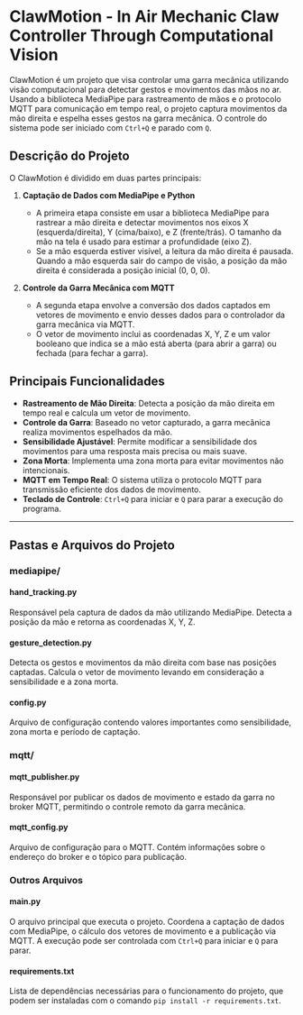 # ClawMotion - In Air Mechanic Claw Controller Through Computational Vision

ClawMotion é um projeto que visa controlar uma garra mecânica utilizando visão computacional para detectar gestos e movimentos das mãos no ar. Usando a biblioteca MediaPipe para rastreamento de mãos e o protocolo MQTT para comunicação em tempo real, o projeto captura movimentos da mão direita e espelha esses gestos na garra mecânica. O controle do sistema pode ser iniciado com `Ctrl+Q` e parado com `Q`.

## Descrição do Projeto

O ClawMotion é dividido em duas partes principais:

1. **Captação de Dados com MediaPipe e Python**
   - A primeira etapa consiste em usar a biblioteca MediaPipe para rastrear a mão direita e detectar movimentos nos eixos X (esquerda/direita), Y (cima/baixo), e Z (frente/trás). O tamanho da mão na tela é usado para estimar a profundidade (eixo Z).
   - Se a mão esquerda estiver visível, a leitura da mão direita é pausada. Quando a mão esquerda sair do campo de visão, a posição da mão direita é considerada a posição inicial (0, 0, 0).

2. **Controle da Garra Mecânica com MQTT**
   - A segunda etapa envolve a conversão dos dados captados em vetores de movimento e envio desses dados para o controlador da garra mecânica via MQTT.
   - O vetor de movimento inclui as coordenadas X, Y, Z e um valor booleano que indica se a mão está aberta (para abrir a garra) ou fechada (para fechar a garra).

## Principais Funcionalidades
- **Rastreamento de Mão Direita**: Detecta a posição da mão direita em tempo real e calcula um vetor de movimento.
- **Controle da Garra**: Baseado no vetor capturado, a garra mecânica realiza movimentos espelhados da mão.
- **Sensibilidade Ajustável**: Permite modificar a sensibilidade dos movimentos para uma resposta mais precisa ou mais suave.
- **Zona Morta**: Implementa uma zona morta para evitar movimentos não intencionais.
- **MQTT em Tempo Real**: O sistema utiliza o protocolo MQTT para transmissão eficiente dos dados de movimento.
- **Teclado de Controle**: `Ctrl+Q` para iniciar e `Q` para parar a execução do programa.

---

## Pastas e Arquivos do Projeto

### mediapipe/
#### hand_tracking.py
Responsável pela captura de dados da mão utilizando MediaPipe. Detecta a posição da mão e retorna as coordenadas X, Y, Z.

#### gesture_detection.py
Detecta os gestos e movimentos da mão direita com base nas posições captadas. Calcula o vetor de movimento levando em consideração a sensibilidade e a zona morta.

#### config.py
Arquivo de configuração contendo valores importantes como sensibilidade, zona morta e período de captação.

### mqtt/
#### mqtt_publisher.py
Responsável por publicar os dados de movimento e estado da garra no broker MQTT, permitindo o controle remoto da garra mecânica.

#### mqtt_config.py
Arquivo de configuração para o MQTT. Contém informações sobre o endereço do broker e o tópico para publicação.

### Outros Arquivos
#### main.py
O arquivo principal que executa o projeto. Coordena a captação de dados com MediaPipe, o cálculo dos vetores de movimento e a publicação via MQTT. A execução pode ser controlada com `Ctrl+Q` para iniciar e `Q` para parar.

#### requirements.txt
Lista de dependências necessárias para o funcionamento do projeto, que podem ser instaladas com o comando `pip install -r requirements.txt`.
